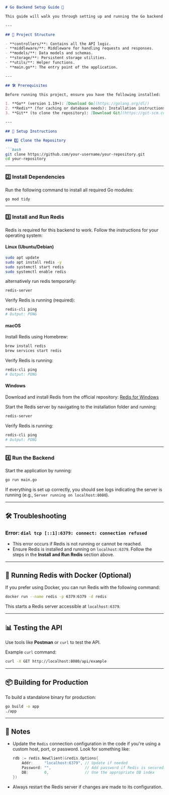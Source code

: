 ```markdown
# Go Backend Setup Guide 🚀

This guide will walk you through setting up and running the Go backend project on **Windows**, **macOS**, and **Linux**.

---

## 📂 Project Structure

- **controllers/**: Contains all the API logic.
- **middleware/**: Middleware for handling requests and responses.
- **models/**: Data models and schemas.
- **storage/**: Persistent storage utilities.
- **utils/**: Helper functions.
- **main.go**: The entry point of the application.

---

## 🛠 Prerequisites

Before running this project, ensure you have the following installed:

1. **Go** (version 1.19+): [Download Go](https://golang.org/dl/)
2. **Redis** (for caching or database needs): Installation instructions below.
3. **Git** (to clone the repository): [Download Git](https://git-scm.com/downloads)

---

## 🚀 Setup Instructions

### 1️⃣ Clone the Repository

```bash
git clone https://github.com/your-username/your-repository.git
cd your-repository
```

---

### 2️⃣ Install Dependencies

Run the following command to install all required Go modules:

```bash
go mod tidy
```

---

### 3️⃣ Install and Run Redis

Redis is required for this backend to work. Follow the instructions for your operating system:

#### **Linux** (Ubuntu/Debian)
```bash
sudo apt update
sudo apt install redis -y
sudo systemctl start redis
sudo systemctl enable redis
```

alternatively run redis temporarily:
```bash
redis-server
```

Verify Redis is running (required):
```bash
redis-cli ping
# Output: PONG
```

#### **macOS**
Install Redis using Homebrew:
```bash
brew install redis
brew services start redis
```

Verify Redis is running:
```bash
redis-cli ping
# Output: PONG
```

#### **Windows**
Download and install Redis from the official repository: [Redis for Windows](https://github.com/microsoftarchive/redis/releases)

Start the Redis server by navigating to the installation folder and running:
```bash
redis-server
```

Verify Redis is running:
```bash
redis-cli ping
# Output: PONG
```

---

### 4️⃣ Run the Backend

Start the application by running:

```bash
go run main.go
```

If everything is set up correctly, you should see logs indicating the server is running (e.g., `Server running on localhost:8080`).

---

## 🛠 Troubleshooting

### Error: `dial tcp [::1]:6379: connect: connection refused`
- This error occurs if Redis is not running or cannot be reached. 
- Ensure Redis is installed and running on `localhost:6379`. Follow the steps in the **Install and Run Redis** section above.

---

## 🐋 Running Redis with Docker (Optional)

If you prefer using Docker, you can run Redis with the following command:

```bash
docker run --name redis -p 6379:6379 -d redis
```

This starts a Redis server accessible at `localhost:6379`.

---

## 📊 Testing the API

Use tools like **Postman** or `curl` to test the API.

Example `curl` command:
```bash
curl -X GET http://localhost:8080/api/example
```

---

## 📦 Building for Production

To build a standalone binary for production:

```bash
go build -o app
./app
```

---

## 📝 Notes

- Update the `Redis` connection configuration in the code if you're using a custom host, port, or password. Look for something like:
  ```go
  rdb := redis.NewClient(&redis.Options{
      Addr:     "localhost:6379", // Update if needed
      Password: "",               // Add password if Redis is secured
      DB:       0,                // Use the appropriate DB index
  })
  ```
- Always restart the Redis server if changes are made to its configuration.

```
